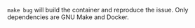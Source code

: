 `make bug` will build the container and reproduce the issue. Only dependencies are GNU Make and Docker.
